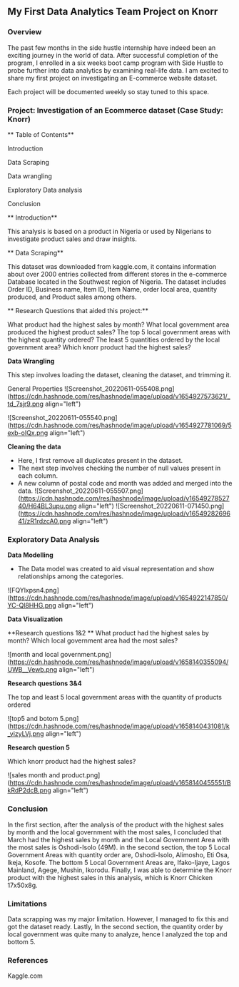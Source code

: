 ## My First Data Analytics  Team Project on Knorr

### Overview
The past few months in the side hustle internship have indeed been an exciting journey in the world of data. After successful completion of the program, I enrolled in a six weeks boot camp program with Side Hustle to probe further into data analytics by examining real-life data. I am excited to share my first project on investigating an E-commerce website dataset.

Each project will be documented weekly so stay tuned to this space.

### Project: Investigation of an Ecommerce dataset (Case Study: Knorr)

** Table of Contents**

Introduction

Data Scraping

Data wrangling

Exploratory Data analysis

Conclusion

** Introduction**

This analysis is based on a product in Nigeria or used by Nigerians to investigate product sales and draw insights.

** Data Scraping**

This dataset was downloaded from kaggle.com, it contains information about over 2000 entries collected from different stores in the e-commerce Database located in the Southwest region of Nigeria. The dataset includes Order ID, Business name, Item ID, Item Name, order local area, quantity produced, and Product sales among others.

** Research Questions that aided this project:**

What product had the highest sales by month? What local government area produced the highest product sales? The top 5 local government areas with the highest quantity ordered? The least 5 quantities ordered by the local government area? Which knorr product had the highest sales?

**Data Wrangling**

This step involves loading the dataset, cleaning the dataset, and trimming it.

General Properties
![Screenshot_20220611-055408.png](https://cdn.hashnode.com/res/hashnode/image/upload/v1654927573621/_td_7sjr9.png align="left")

![Screenshot_20220611-055540.png](https://cdn.hashnode.com/res/hashnode/image/upload/v1654927781069/5exb-oIQx.png align="left")

**Cleaning the data**
- Here, I first remove all duplicates present in the dataset.
- The next step involves checking the number of null values present in each column.
- A new column of postal code and month was added and merged into the data.
![Screenshot_20220611-055507.png](https://cdn.hashnode.com/res/hashnode/image/upload/v1654927852740/H64BL3upu.png align="left") 
![Screenshot_20220611-071450.png](https://cdn.hashnode.com/res/hashnode/image/upload/v1654928269641/zR1rdzcA0.png align="left")


### Exploratory Data Analysis

**Data Modelling**
- The Data model was created to aid visual representation and show relationships among the categories.

![FQYlxpsn4.png](https://cdn.hashnode.com/res/hashnode/image/upload/v1654922147850/YC-Ql8HHG.png align="left")

**Data Visualization**

**Research questions 1&2
**
What product had the highest sales by month? Which local government area had the most sales?

![month and local government.png](https://cdn.hashnode.com/res/hashnode/image/upload/v1658140355094/UWB__Vewb.png align="left")



**Research questions 3&4**

The top and least 5 local government areas with the quantity of products ordered

![top5 and botom 5.png](https://cdn.hashnode.com/res/hashnode/image/upload/v1658140431081/k_vizyLVj.png align="left")

**Research question 5**

Which knorr product had the highest sales?

![sales month and product.png](https://cdn.hashnode.com/res/hashnode/image/upload/v1658140455551/BkRdP2dcB.png align="left")
 
### Conclusion 
In the first section, after the analysis of the product with the highest sales by month and the local government with the most sales, I concluded that March had the highest sales by month and the Local Government Area with the most sales is Oshodi-Isolo (49M). in the second section, the top 5 Local Government Areas with quantity order are, Oshodi-Isolo, Alimosho, Eti Osa, Ikeja, Kosofe. The bottom 5 Local Government Areas are, Ifako-Ijaye, Lagos Mainland, Agege, Mushin, Ikorodu. Finally, I was able to determine the Knorr product with the highest sales in this analysis, which is Knorr Chicken 17x50x8g. 

### Limitations
Data scrapping was my major limitation. However, I managed to fix this and got the dataset ready. Lastly, In the second section, the quantity order by local government was quite many to analyze, hence I analyzed the top and bottom 5. 


### References
Kaggle.com 

